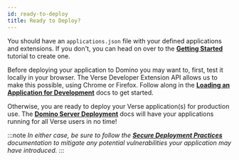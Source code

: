 ```yaml
---
id: ready-to-deploy
title: Ready to Deploy?
---
```


You should have an `applications.json` file with your defined applications and extensions. If you don't, you can head on over to the **[Getting Started](./getting-started)** tutorial to create one.

Before deploying your application to Domino you may want to, first, test it locally in your browser. The Verse Developer Extension API allows us to make this possible, using Chrome or Firefox. Follow along in the **[Loading an Application for Development](./development)** docs to get started.

Otherwise, you are ready to deploy your Verse application(s) for production use. The **[Domino Server Deployment](./domino-server-deployment)** docs will have your applications running for all Verse users in no time!

:::note
*In either case, be sure to follow the **[Secure Deployment Practices](./best-security-practices)** documentation to mitigate any potential vulnerabilities your application may have introduced.*
:::